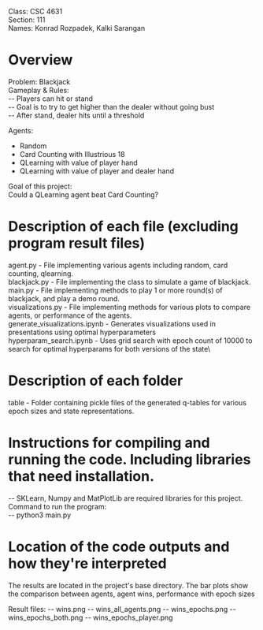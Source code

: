 Class: CSC 4631\
Section: 111\
Names: Konrad Rozpadek, Kalki Sarangan

# Overview

Problem: Blackjack\
Gameplay & Rules:\
-- Players can hit or stand\
-- Goal is to try to get higher than the dealer without going bust\
-- After stand, dealer hits until a threshold

Agents:
- Random
- Card Counting with Illustrious 18
- QLearning with value of player hand
- QLearning with value of player and dealer hand

Goal of this project:\
Could a QLearning agent beat Card Counting?

# Description of each file (excluding program result files)

agent.py - File implementing various agents including random, card counting, qlearning.\
blackjack.py - File implementing the class to simulate a game of blackjack.\
main.py - File implementing methods to play 1 or more round(s) of blackjack, and play a demo round.\
visualizations.py - File implementing methods for various plots to compare agents, or performance of the agents.\
generate_visualizations.ipynb - Generates visualizations used in presentations using optimal hyperparameters\
hyperparam_search.ipynb - Uses grid search with epoch count of 10000 to search for optimal hyperparams for both versions of the state\

# Description of each folder

table - Folder containing pickle files of the generated q-tables for various epoch sizes and state representations.

# Instructions for compiling and running the code. Including libraries that need installation.
-- SKLearn, Numpy and MatPlotLib are required libraries for this project.\
Command to run the program:\
-- python3 main.py

# Location of the code outputs and how they're interpreted
The results are located in the project's base directory. The bar plots show the comparison between agents, agent wins, performance with epoch sizes

Result files:
-- wins.png
-- wins_all_agents.png
-- wins_epochs.png
-- wins_epochs_both.png
-- wins_epochs_player.png